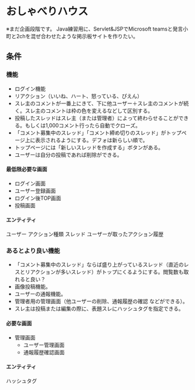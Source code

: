 # おしゃべりハウス

※まだ企画段階です。
Java練習用に、Servlet&amp;JSPでMicrosoft teamsと発言小町と2chを混ぜ合わせたような掲示板サイトを作りたい。

## 条件

### 機能
- ログイン機能
- リアクション（いいね、ハート、怒っている、ぴえん）
- スレ主のコメントが一番上にきて、下に他ユーザー＋スレ主のコメントが続く。スレ主のコメントは枠の色を変えるなどして区別する。
- 投稿したスレッドはスレ主（または管理者）によって終わらせることができる。もしくは1,000コメント行ったら自動でクローズ。
- 「コメント募集中のスレッド」「コメント締め切りのスレッド」がトップページ上に表示されるようにする。デフォは新らしい順で。
- トップページには「新しいスレッドを作成する」ボタンがある。
- ユーザーは自分の投稿であれば削除ができる。

#### 最低限必要な画面
- ログイン画面
- ユーザー登録画面
- ログイン後TOP画面
- 投稿画面

#### エンティティ
ユーザー
アクション種類
スレッド
ユーザーが取ったアクション履歴

### あるとより良い機能
- 「コメント募集中のスレッド」ならば盛り上がっているスレッド（直近のレスとリアクションが多いスレッド）がトップにくるようにする。閲覧数も取れると良い？
- 画像投稿機能。
- ユーザーの通報機能。
- 管理者用の管理画面（他ユーザーの削除、通報履歴の確認 などができる）。
- スレ主は投稿または編集の際に、表題スレにハッシュタグを指定できる。

#### 必要な画面
- 管理画面
    - ユーザー管理画面
    - 通報履歴確認画面

#### エンティティ
ハッシュタグ

